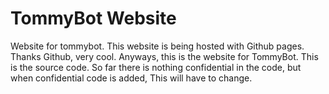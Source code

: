 # TommyBot Website
Website for tommybot. This website is being hosted with Github pages. Thanks Github, very cool. Anyways, this is the website for TommyBot. This is the source code. So far there is nothing confidential in the code, but when confidential code is added, This will have to change.